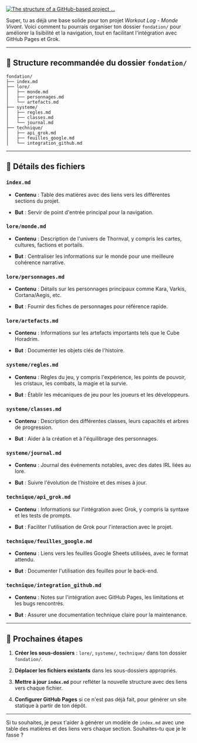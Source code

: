 [![The structure of a GitHub-based project ...](https://images.openai.com/thumbnails/e693bcf80928a74f2c13ceac880b49df.png)](https://www.researchgate.net/figure/The-structure-of-a-GitHub-based-project-illustrating-project-structure-and-interactions_fig2_305339362)

Super, tu as déjà une base solide pour ton projet _Workout Log - Monde Vivant_. Voici comment tu pourrais organiser ton dossier `fondation/` pour améliorer la lisibilité et la navigation, tout en facilitant l'intégration avec GitHub Pages et Grok.

***

## 📁 Structure recommandée du dossier `fondation/`

```
fondation/
├── index.md
├── lore/
│   ├── monde.md
│   ├── personnages.md
│   └── artefacts.md
├── systeme/
│   ├── regles.md
│   ├── classes.md
│   └── journal.md
├── technique/
│   ├── api_grok.md
│   ├── feuilles_google.md
│   └── integration_github.md
```

***

## 📄 Détails des fichiers

### `index.md`

* **Contenu** : Table des matières avec des liens vers les différentes sections du projet.

* **But** : Servir de point d'entrée principal pour la navigation.

### `lore/monde.md`

* **Contenu** : Description de l'univers de Thornval, y compris les cartes, cultures, factions et portails.

* **But** : Centraliser les informations sur le monde pour une meilleure cohérence narrative.

### `lore/personnages.md`

* **Contenu** : Détails sur les personnages principaux comme Kara, Varkis, Cortana/Aegis, etc.

* **But** : Fournir des fiches de personnages pour référence rapide.

### `lore/artefacts.md`

* **Contenu** : Informations sur les artefacts importants tels que le Cube Horadrim.

* **But** : Documenter les objets clés de l'histoire.

### `systeme/regles.md`

* **Contenu** : Règles du jeu, y compris l'expérience, les points de pouvoir, les cristaux, les combats, la magie et la survie.

* **But** : Établir les mécaniques de jeu pour les joueurs et les développeurs.

### `systeme/classes.md`

* **Contenu** : Description des différentes classes, leurs capacités et arbres de progression.

* **But** : Aider à la création et à l'équilibrage des personnages.

### `systeme/journal.md`

* **Contenu** : Journal des événements notables, avec des dates IRL liées au lore.

* **But** : Suivre l'évolution de l'histoire et des mises à jour.

### `technique/api_grok.md`

* **Contenu** : Informations sur l'intégration avec Grok, y compris la syntaxe et les tests de prompts.

* **But** : Faciliter l'utilisation de Grok pour l'interaction avec le projet.

### `technique/feuilles_google.md`

* **Contenu** : Liens vers les feuilles Google Sheets utilisées, avec le format attendu.

* **But** : Documenter l'utilisation des feuilles pour le back-end.

### `technique/integration_github.md`

* **Contenu** : Notes sur l'intégration avec GitHub Pages, les limitations et les bugs rencontrés.

* **But** : Assurer une documentation technique claire pour la maintenance.

***

## 🔗 Prochaines étapes

1. **Créer les sous-dossiers** : `lore/`, `systeme/`, `technique/` dans ton dossier `fondation/`.

2. **Déplacer les fichiers existants** dans les sous-dossiers appropriés.

3. **Mettre à jour `index.md`** pour refléter la nouvelle structure avec des liens vers chaque fichier.

4. **Configurer GitHub Pages** si ce n'est pas déjà fait, pour générer un site statique à partir de ton dépôt.

***

Si tu souhaites, je peux t'aider à générer un modèle de `index.md` avec une table des matières et des liens vers chaque section. Souhaites-tu que je le fasse ?
